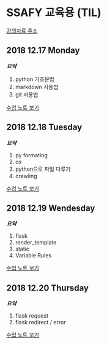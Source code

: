 # SSAFY 교육용 (TIL)

[강의자료 주소](http://github.com/djpy2/)

## 2018 12.17 Monday

***요약***

1. python 기초문법
2. markdown 사용법
3. git 사용법

[수업 노트 보기](1217/README.md)

## 2018 12.18 Tuesday

***요약***

1. py formating
2. os
3. python으로 파일 다루기
4. crawling

[수업 노트 보기](1218/README.md)

## 2018 12.19 Wendesday

***요약***

1. flask
2. render_template
3. static
4. Variable Rules

[수업 노트 보기](1219/README.md)

## 2018 12.20 Thursday

***요약***

1. flask request
2. flask redirect / error

[수업 노트 보기](1220/README.md)
